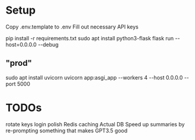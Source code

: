# Setup

Copy .env.template to .env
Fill out necessary API keys

pip install -r requirements.txt
sudo apt install python3-flask
flask run --host=0.0.0.0 --debug

## "prod"
sudo apt install uvicorn
uvicorn app:asgi_app --workers 4 --host 0.0.0.0 --port 5000

# TODOs

rotate keys
login polish
Redis caching
Actual DB
Speed up summaries by re-prompting something that makes GPT3.5 good